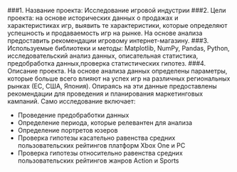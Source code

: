 ###1. Название проекта: Исследование игровой индустрии
###2. Цели проекта: на основе исторических данных о продажах и характеристиках игр, выявить те характеристики, которые определяют успешность и продаваемость игр на рынке. На основе анализа предоставить рекомендации игровому интернет-магазину.
###3. Используемые библиотеки и методы:  Matplotlib, NumPy, Pandas, Python, исследовательский анализ данных, описательная статистика, предобработка данных,проверка статистических гипотез.
###4. Описание проекта. На основе анализа данных определены параметры, которые больше всего влияют на успех игр на различных региональных рынках (ЕС, США, Япония). Опираясь на эти данные предоставлены рекомендации для проведения и планирования маркетинговых кампаний. Само исследование включает:
- Проведение предобработки данных 
- Определение периода, которые релевантен для анализа 
- Определение портретов юзеров
- Проверка гипотезы касательно равенства средних пользовательских рейтингов платформ Xbox One и PC
- Проверка гипотезы относительно равенства средних пользовательских рейтингов жанров Action и Sports 
